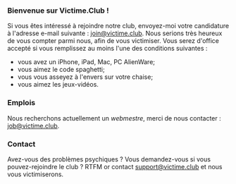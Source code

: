 ### Bienvenue sur Victime.Club !
Si vous êtes intéressé à rejoindre notre club, envoyez-moi votre candidature à l'adresse e-mail suivante : [join@victime.club](mailto:join@victime.club). Nous serions très heureux de vous compter parmi nous, afin de vous victimiser.
Vous serez d'office accepté si vous remplissez au moins l'une des conditions suivantes :
* vous avez un iPhone, iPad, Mac, PC AlienWare;
* vous aimez le code spaghetti;
* vous vous asseyez à l'envers sur votre chaise;
* vous aimez les jeux-vidéos.

### Emplois
Nous recherchons actuellement un _webmestre_, merci de nous contacter : [job@victime.club](mailto:job@victime.club).

### Contact
Avez-vous des problèmes psychiques ? Vous demandez-vous si vous pouvez-rejoindre le club ? RTFM or contact [support@victime.club](mailto:support@victime.club) et nous vous victimiserons.
